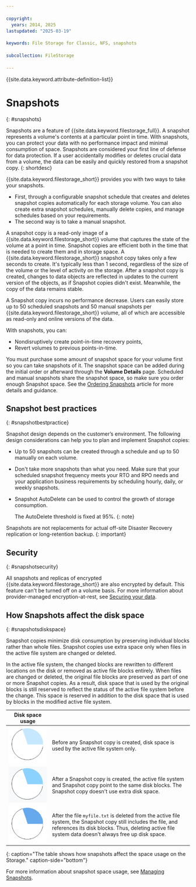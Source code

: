 ```yaml
---

copyright:
  years: 2014, 2025
lastupdated: "2025-03-19"

keywords: File Storage for Classic, NFS, snapshots

subcollection: FileStorage

---
```

{{site.data.keyword.attribute-definition-list}}

# Snapshots
{: #snapshots}

Snapshots are a feature of {{site.data.keyword.filestorage_full}}. A snapshot represents a volume's contents at a particular point in time. With snapshots, you can protect your data with no performance impact and minimal consumption of space. Snapshots are considered your first line of defense for data protection. If a user accidentally modifies or deletes crucial data from a volume, the data can be easily and quickly restored from a snapshot copy.
{: shortdesc}

{{site.data.keyword.filestorage_short}} provides you with two ways to take your snapshots.

* First, through a configurable snapshot schedule that creates and deletes snapshot copies automatically for each storage volume. You can also create extra snapshot schedules, manually delete copies, and manage schedules based on your requirements.
* The second way is to take a manual snapshot.

A snapshot copy is a read-only image of a {{site.data.keyword.filestorage_short}} volume that captures the state of the volume at a point in time. Snapshot copies are efficient both in the time that is needed to create them and in storage space. A {{site.data.keyword.filestorage_short}} snapshot copy takes only a few seconds to create. It's typically less than 1 second, regardless of the size of the volume or the level of activity on the storage. After a snapshot copy is created, changes to data objects are reflected in updates to the current version of the objects, as if Snapshot copies didn't exist. Meanwhile, the copy of the data remains stable.

A Snapshot copy incurs no performance decrease. Users can easily store up to 50 scheduled snapshots and 50 manual snapshots per {{site.data.keyword.filestorage_short}} volume, all of which are accessible as read-only and online versions of the data.

With snapshots, you can:

- Nondisruptively create point-in-time recovery points,
- Revert volumes to previous points-in-time.

You must purchase some amount of snapshot space for your volume first so you can take snapshots of it. The snapshot space can be added during the initial order or afterward through the **Volume Details** page. Scheduled and manual snapshots share the snapshot space, so make sure you order enough Snapshot space. See the [Ordering Snapshots](/docs/FileStorage?topic=FileStorage-ordering-snapshots) article for more details and guidance.

## Snapshot best practices
{: #snapshotbestpractice}

Snapshot design depends on the customer’s environment. The following design considerations can help you to plan and implement Snapshot copies:
- Up to 50 snapshots can be created through a schedule and up to 50 manually on each volume.
- Don't take more snapshots than what you need. Make sure that your scheduled snapshot frequency meets your RTO and RPO needs and your application business requirements by scheduling hourly, daily, or weekly snapshots.
- Snapshot AutoDelete can be used to control the growth of storage consumption.

   The AutoDelete threshold is fixed at 95%.
   {: note}

Snapshots are not replacements for actual off-site Disaster Recovery replication or long-retention backup.
{: important}

## Security
{: #snapshotsecurity}

All snapshots and replicas of encrypted {{site.data.keyword.filestorage_short}} are also encrypted by default. This feature can't be turned off on a volume basis. For more information about provider-managed encryption-at-rest, see [Securing your data](/docs/FileStorage?topic=FileStorage-mng-data).

## How Snapshots affect the disk space
{: #snapshotsdiskspace}

Snapshot copies minimize disk consumption by preserving individual blocks rather than whole files. Snapshot copies use extra space only when files in the active file system are changed or deleted.

In the active file system, the changed blocks are rewritten to different locations on the disk or removed as active file blocks entirely. When files are changed or deleted, the original file blocks are preserved as part of one or more Snapshot copies. As a result, disk space that is used by the original blocks is still reserved to reflect the status of the active file system before the change. This space is reserved in addition to the disk space that is used by blocks in the modified active file system.

| Disk space usage |   |
|-----|-----|
| ![The shaded quarter of the circle represents the space that is used before a snapshot copy is taken.](images/bfcircle1.svg "Before Snapshot Copy") | Before any Snapshot copy is created, disk space is used by the active file system only. |
| ![The space that is used when a snapshot copy is taken is displayed as the same size shaded quarter of the circle.](images/bfcircle3.svg "After Snapshot Copy") | After a Snapshot copy is created, the active file system and Snapshot copy point to the same disk blocks. The Snapshot copy doesn't use extra disk space. |
| ![The shaded area of the circle shows the space that is used when a file is deleted after a snapshot copy was taken. It shows that the shaded area did not change because the snapshot is still holding that block where the file used to be.](images/bfcircle2.svg "Changes after Snapshot Copy") | After the file `myfile.txt` is deleted from the active file system, the Snapshot copy still includes the file, and references its disk blocks. Thus, deleting active file system data doesn't always free up disk space. |
{: caption="The table shows how snapshots affect the space usage on the Storage." caption-side="bottom"}

For more information about snapshot space usage, see [Managing Snapshots](/docs/FileStorage?topic=FileStorage-managingSnapshots).
